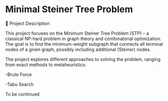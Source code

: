 # Minimal Steiner Tree Problem
🔹 Project Description

This project focuses on the Minimum Steiner Tree Problem (STP) – a classical NP-hard problem in graph theory and combinatorial optimization.
The goal is to find the minimum-weight subgraph that connects all terminal nodes of a given graph, possibly including additional (Steiner) nodes.

The project explores different approaches to solving the problem, ranging from exact methods to metaheuristics:

-Brute Force 

-Tabu Search

To be continued 